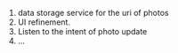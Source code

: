 1. data storage service for the uri of photos
2. UI refinement.
3. Listen to the intent of photo update
4. ...
